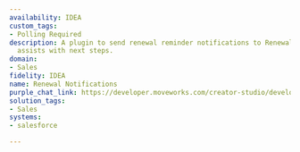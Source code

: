 ```yaml
---
availability: IDEA
custom_tags:
- Polling Required
description: A plugin to send renewal reminder notifications to Renewal Managers and
  assists with next steps.
domain:
- Sales
fidelity: IDEA
name: Renewal Notifications
purple_chat_link: https://developer.moveworks.com/creator-studio/developer-tools/purple-chat/?conversation=%7B%22startTimestamp%22%3A%2211%3A43%2BAM%22%2C%22messages%22%3A%5B%7B%22role%22%3A%22assistant%22%2C%22parts%22%3A%5B%7B%22reasoningSteps%22%3A%5B%7B%22status%22%3A%22success%22%2C%22richText%22%3A%2230+days+before+contract+expiration%2C+the+system+scans+CRM+for+contracts+due+for+renewal.%22%7D%5D%7D%2C%7B%22richText%22%3A%22%3Cp%3ERenewal+Reminder%3A+Customer+%3Cb%3EAcme+Corp%3C%2Fb%3E%27s+contract+is+due+for+renewal+in+30+days.%3C%2Fp%3E%22%7D%2C%7B%22richText%22%3A%22%3Cb%3E%3Cp%3ENext+Steps+for+Renewal%3Cbr%3E%3C%2Fp%3E%3C%2Fb%3E%3Cbr%3E%3Cp%3E%3Cb%3ECustomer%3A%3C%2Fb%3E+Acme+Corp%3Cbr%3E%3Cb%3EContract+ID%3A%3C%2Fb%3E+AC1234%3Cbr%3E%3Cb%3EExpiration+Date%3A%3C%2Fb%3E+%5BExpiration+Date%5D%3Cbr%3E%3C%2Fp%3E%22%7D%2C%7B%22buttons%22%3A%5B%7B%22style%22%3A%22filled%22%2C%22buttonText%22%3A%22Send+Reminder+Email%22%7D%2C%7B%22style%22%3A%22outlined%22%2C%22buttonText%22%3A%22Schedule+Meeting%22%7D%2C%7B%22style%22%3A%22outlined%22%2C%22buttonText%22%3A%22Update+Opportunity+Status%22%7D%5D%7D%5D%7D%2C%7B%22role%22%3A%22user%22%2C%22parts%22%3A%5B%7B%22richText%22%3A%22%3Cp%3ESchedule+Meeting%3Cbr%3E%3C%2Fp%3E%22%7D%5D%7D%2C%7B%22role%22%3A%22assistant%22%2C%22parts%22%3A%5B%7B%22richText%22%3A%22%3Cp%3EPlease+confirm+the+meeting+details.%3C%2Fp%3E%22%7D%2C%7B%22richText%22%3A%22%3Cb%3E%3Cp%3EMeeting+Details+Confirmation%3Cbr%3E%3C%2Fp%3E%3C%2Fb%3E%3Cbr%3E%3Cp%3E%3Cb%3ECustomer%3A%3C%2Fb%3E+Acme+Corp%3Cbr%3E%3Cb%3EDate%3A%3C%2Fb%3E+11%2F4%2F24%3Cbr%3E%3Cb%3ETime%3A%3C%2Fb%3E+9%3A30am%3C%2Fp%3E%22%7D%2C%7B%22buttons%22%3A%5B%7B%22style%22%3A%22filled%22%2C%22buttonText%22%3A%22Confirm+Meeting%22%7D%2C%7B%22style%22%3A%22outlined%22%2C%22buttonText%22%3A%22Edit+Details%22%7D%2C%7B%22style%22%3A%22outlined%22%2C%22buttonText%22%3A%22Cancel%22%7D%5D%7D%5D%7D%5D%7D
solution_tags:
- Sales
systems:
- salesforce

---
```

